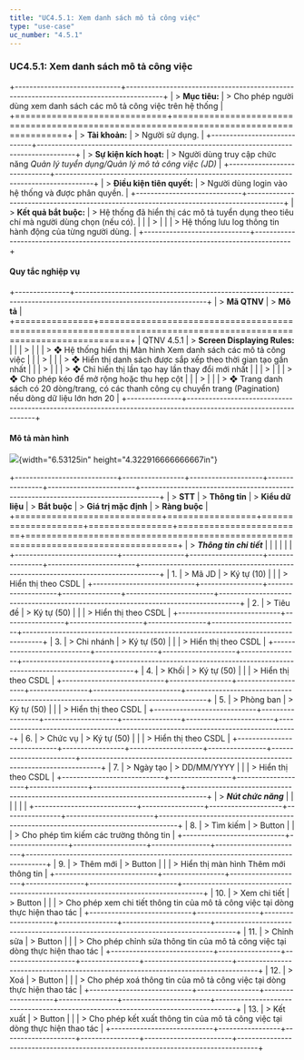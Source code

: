 ```yaml
---
title: "UC4.5.1: Xem danh sách mô tả công việc"
type: "use-case"
uc_number: "4.5.1"
---
```


### UC4.5.1: Xem danh sách mô tả công việc

+-----------------------------+----------------------------------------------------------------------------------------+
| > **Mục tiêu:**             | > Cho phép người dùng xem danh sách các mô tả công việc trên hệ thống                  |
+=============================+========================================================================================+
| > **Tài khoản:**            | > Người sử dụng.                                                                       |
+-----------------------------+----------------------------------------------------------------------------------------+
| > **Sự kiện kích hoạt:**    | > Người dùng truy cập chức năng *Quản lý tuyển dụng/Quản lý mô tả công việc (JD)*      |
+-----------------------------+----------------------------------------------------------------------------------------+
| > **Điều kiện tiên quyết:** | > Người dùng login vào hệ thống và được phân quyền.                                    |
+-----------------------------+----------------------------------------------------------------------------------------+
| > **Kết quả bắt buộc:**     | > Hệ thống đã hiển thị các mô tả tuyển dụng theo tiêu chí mà người dùng chọn (nếu có). |
|                             | >                                                                                      |
|                             | > Hệ thống lưu log thông tin hành động của từng người dùng.                            |
+-----------------------------+----------------------------------------------------------------------------------------+

####  Quy tắc nghiệp vụ

+---------------+------------------------------------------------------------------------------------------------------------------+
| > **Mã QTNV** | > **Mô tả**                                                                                                      |
+===============+==================================================================================================================+
| QTNV 4.5.1    | > **Screen Displaying Rules:**                                                                                   |
|               | >                                                                                                                |
|               | > ❖ Hệ thống hiển thị Màn hình Xem danh sách các mô tả công việc                                                 |
|               | >                                                                                                                |
|               | > ❖ Hiển thị danh sách được sắp xếp theo thời gian tạo gần nhất                                                  |
|               | >                                                                                                                |
|               | > ❖ Chỉ hiển thị lần tạo hay lần thay đổi mới nhất                                                               |
|               | >                                                                                                                |
|               | > ❖ Cho phép kéo để mở rộng hoặc thu hẹp cột                                                                     |
|               | >                                                                                                                |
|               | > ❖ Trang danh sách có 20 dòng/trang, có các thanh công cụ chuyển trang (Pagination) nếu dòng dữ liệu lớn hơn 20 |
+---------------+------------------------------------------------------------------------------------------------------------------+

#### Mô tả màn hình

![](media/image36.png){width="6.53125in" height="4.322916666666667in"}

+----------------------------+-----------------+--------------------+----------------+------------------------+-----------------------------------------------------------------------------------+
| > **STT**                  | > **Thông tin** | > **Kiểu dữ liệu** | > **Bắt buộc** | > **Giá trị mặc định** | > **Ràng buộc**                                                                   |
+============================+=================+====================+================+========================+===================================================================================+
| > ***Thông tin chi tiết*** |                 |                    |                |                        |                                                                                   |
+----------------------------+-----------------+--------------------+----------------+------------------------+-----------------------------------------------------------------------------------+
| 1\.                        | > Mã JD         | > Ký tự (10)       |                |                        | > Hiển thị theo CSDL                                                              |
+----------------------------+-----------------+--------------------+----------------+------------------------+-----------------------------------------------------------------------------------+
| 2\.                        | > Tiêu đề       | > Ký tự (50)       |                |                        | > Hiển thị theo CSDL                                                              |
+----------------------------+-----------------+--------------------+----------------+------------------------+-----------------------------------------------------------------------------------+
| 3\.                        | > Chi nhánh     | > Ký tự (50)       |                |                        | > Hiển thị theo CSDL                                                              |
+----------------------------+-----------------+--------------------+----------------+------------------------+-----------------------------------------------------------------------------------+
| 4\.                        | > Khối          | > Ký tự (50)       |                |                        | > Hiển thị theo CSDL                                                              |
+----------------------------+-----------------+--------------------+----------------+------------------------+-----------------------------------------------------------------------------------+
| 5\.                        | > Phòng ban     | > Ký tự (50)       |                |                        | > Hiển thị theo CSDL                                                              |
+----------------------------+-----------------+--------------------+----------------+------------------------+-----------------------------------------------------------------------------------+
| 6\.                        | > Chức vụ       | > Ký tự (50)       |                |                        | > Hiển thị theo CSDL                                                              |
+----------------------------+-----------------+--------------------+----------------+------------------------+-----------------------------------------------------------------------------------+
| 7\.                        | > Ngày tạo      | > DD/MM/YYYY       |                |                        | > Hiển thị theo CSDL                                                              |
+----------------------------+-----------------+--------------------+----------------+------------------------+-----------------------------------------------------------------------------------+
| > ***Nút chức năng***      |                 |                    |                |                        |                                                                                   |
+----------------------------+-----------------+--------------------+----------------+------------------------+-----------------------------------------------------------------------------------+
| 8\.                        | > Tìm kiếm      | > Button           |                |                        | > Cho phép tìm kiếm các trường thông tin                                          |
+----------------------------+-----------------+--------------------+----------------+------------------------+-----------------------------------------------------------------------------------+
| 9\.                        | > Thêm mới      | > Button           |                |                        | > Hiển thị màn hình Thêm mới thông tin                                            |
+----------------------------+-----------------+--------------------+----------------+------------------------+-----------------------------------------------------------------------------------+
| 10\.                       | > Xem chi tiết  | > Button           |                |                        | > Cho phép xem chi tiết thông tin của mô tả công việc tại dòng thực hiện thao tác |
+----------------------------+-----------------+--------------------+----------------+------------------------+-----------------------------------------------------------------------------------+
| 11\.                       | > Chỉnh sửa     | > Button           |                |                        | > Cho phép chỉnh sửa thông tin của mô tả công việc tại dòng thực hiện thao tác    |
+----------------------------+-----------------+--------------------+----------------+------------------------+-----------------------------------------------------------------------------------+
| 12\.                       | > Xoá           | > Button           |                |                        | > Cho phép xoá thông tin của mô tả công việc tại dòng thực hiện thao tác          |
+----------------------------+-----------------+--------------------+----------------+------------------------+-----------------------------------------------------------------------------------+
| 13\.                       | > Kết xuất      | > Button           |                |                        | > Cho phép kết xuất thông tin của mô tả công việc tại dòng thực hiện thao tác     |
+----------------------------+-----------------+--------------------+----------------+------------------------+-----------------------------------------------------------------------------------+
